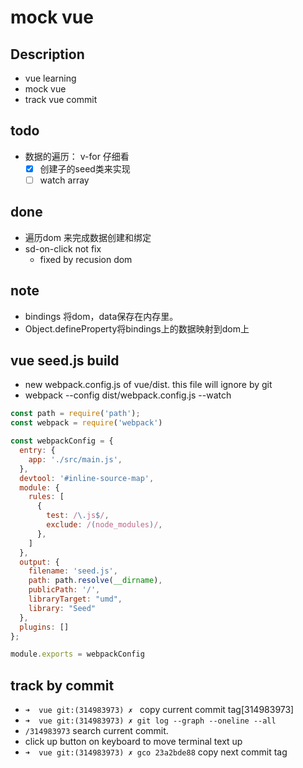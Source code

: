 # mock vue

## Description

- vue learning
- mock vue
- track vue commit

## todo

- 数据的遍历： v-for 仔细看
  * [x] 创建子的seed类来实现
  * [ ] watch array

## done

- 遍历dom 来完成数据创建和绑定
- sd-on-click not fix
  * fixed by recusion dom

## note

- bindings 将dom，data保存在内存里。
- Object.defineProperty将bindings上的数据映射到dom上

## vue seed.js build

- new webpack.config.js of vue/dist. this file will ignore by git
- webpack --config dist/webpack.config.js --watch
```javascript
const path = require('path');
const webpack = require('webpack')

const webpackConfig = {
  entry: {
    app: './src/main.js',
  },
  devtool: '#inline-source-map',
  module: {
    rules: [
      {
        test: /\.js$/,
        exclude: /(node_modules)/,
      },
    ]
  },
  output: {
    filename: 'seed.js',
    path: path.resolve(__dirname),
    publicPath: '/',
    libraryTarget: "umd",
    library: "Seed"
  },
  plugins: []
};

module.exports = webpackConfig
```


## track by commit

- `➜  vue git:(314983973) ✗ ` copy current commit tag[314983973]
- `➜  vue git:(314983973) ✗ git log --graph --oneline --all`
- `/314983973` search current commit.
- click up button on keyboard to move terminal text up
- `➜  vue git:(314983973) ✗ gco 23a2bde88` copy next commit tag